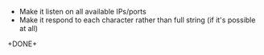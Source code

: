 * Make it listen on all available IPs/ports
* Make it respond to each character rather than full string (if it's possible at all)



+DONE+